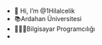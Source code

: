 - 👋 Hi, I’m @1Hilalcelik
- 📚Ardahan Üniversitesi
- 👩🏻‍💻Bilgisayar Programcılığı
- 

<!---
1Hilalcelik/1Hilalcelik is a ✨ special ✨ repository because its `README.md` (this file) appears on your GitHub profile.
You can click the Preview link to take a look at your changes.
--->
